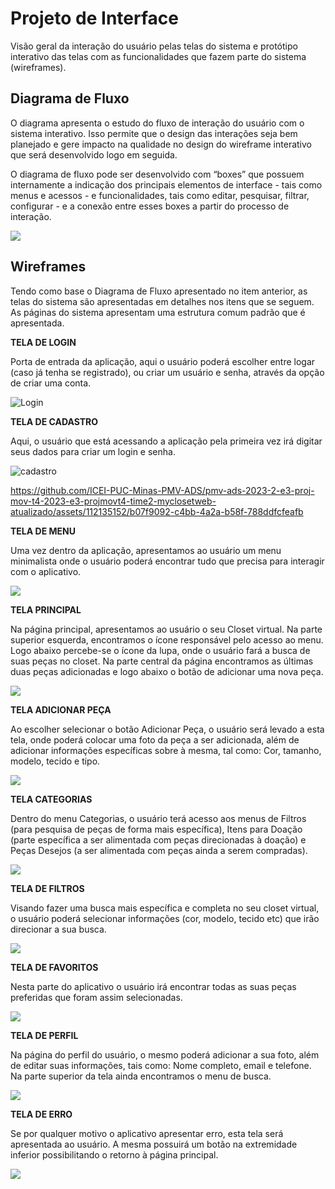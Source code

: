 
# Projeto de Interface

Visão geral da interação do usuário pelas telas do sistema e protótipo interativo das telas com as funcionalidades que fazem parte do sistema (wireframes).

## Diagrama de Fluxo

O diagrama apresenta o estudo do fluxo de interação do usuário com o sistema interativo. Isso permite que o design das interações seja bem planejado e gere impacto na qualidade no design do wireframe interativo que será desenvolvido logo em seguida.

O diagrama de fluxo pode ser desenvolvido com “boxes” que possuem internamente a indicação dos principais elementos de interface - tais como menus e acessos - e funcionalidades, tais como editar, pesquisar, filtrar, configurar - e a conexão entre esses boxes a partir do processo de interação.

<img src="https://github.com/ICEI-PUC-Minas-PMV-ADS/pmv-ads-2023-2-e3-proj-mov-t4-2023-e3-projmovt4-time2-myclosetweb/blob/main/docs/img/Diagrama%20Fluxo.png">


## Wireframes

Tendo como base o Diagrama de Fluxo apresentado  no  item  anterior,  as  telas  do  sistema  são apresentadas em detalhes nos itens que se seguem. As páginas do sistema apresentam uma estrutura comum padrão que é apresentada.


**TELA DE LOGIN**

Porta de entrada da aplicação, aqui o usuário poderá escolher entre logar (caso já tenha se registrado), ou criar um usuário e senha, através da opção de criar uma conta.

![Login](https://github.com/ICEI-PUC-Minas-PMV-ADS/pmv-ads-2023-2-e3-proj-mov-t4-2023-e3-projmovt4-time2-myclosetweb-atualizado/assets/112135152/417d3cc9-3119-4e4f-9dd0-5594d8a74277)



**TELA DE CADASTRO**

Aqui, o usuário que está acessando a aplicação pela primeira vez irá digitar seus dados para criar um login e senha.

![cadastro](https://github.com/ICEI-PUC-Minas-PMV-ADS/pmv-ads-2023-2-e3-proj-mov-t4-2023-e3-projmovt4-time2-myclosetweb-atualizado/assets/112135152/e19abded-4c03-49c6-8f99-1a6b39de8b58)



https://github.com/ICEI-PUC-Minas-PMV-ADS/pmv-ads-2023-2-e3-proj-mov-t4-2023-e3-projmovt4-time2-myclosetweb-atualizado/assets/112135152/b07f9092-c4bb-4a2a-b58f-788ddfcfeafb



**TELA DE MENU**

Uma vez dentro da aplicação, apresentamos ao usuário um menu minimalista onde o usuário poderá encontrar tudo que precisa para interagir com o aplicativo.

<img src="https://github.com/ICEI-PUC-Minas-PMV-ADS/pmv-ads-2023-2-e3-proj-mov-t4-2023-e3-projmovt4-time2-myclosetweb/blob/main/docs/img/Tela%20Menu.png">


**TELA PRINCIPAL**

Na página principal, apresentamos ao usuário o seu Closet virtual. Na parte superior esquerda, encontramos o ícone responsável pelo acesso ao menu. Logo abaixo percebe-se o ícone da lupa, onde o usuário fará a busca de suas peças no closet. Na parte central da página encontramos as últimas duas peças adicionadas e logo abaixo o botão de adicionar uma nova peça.

<img src="https://github.com/ICEI-PUC-Minas-PMV-ADS/pmv-ads-2023-2-e3-proj-mov-t4-2023-e3-projmovt4-time2-myclosetweb/blob/main/docs/img/Tela%20Principal.png">


**TELA ADICIONAR PEÇA**

Ao escolher selecionar o botão Adicionar Peça, o usuário será levado a esta tela, onde poderá colocar uma foto da peça a ser adicionada, além de adicionar informações específicas sobre à mesma, tal como: Cor, tamanho, modelo, tecido e tipo.

<img src="https://github.com/ICEI-PUC-Minas-PMV-ADS/pmv-ads-2023-2-e3-proj-mov-t4-2023-e3-projmovt4-time2-myclosetweb/blob/main/docs/img/Tela%20Add.png">


**TELA CATEGORIAS**

Dentro do menu Categorias, o usuário terá acesso aos menus de Filtros (para pesquisa de peças de forma mais específica), Itens para Doação (parte específica a ser alimentada com peças direcionadas à doação) e Peças Desejos (a ser alimentada com peças ainda a serem compradas).

<img src="https://github.com/ICEI-PUC-Minas-PMV-ADS/pmv-ads-2023-2-e3-proj-mov-t4-2023-e3-projmovt4-time2-myclosetweb/blob/main/docs/img/Tela%20Categorias.png">


**TELA DE FILTROS**

Visando fazer uma busca mais específica e completa no seu closet virtual, o usuário poderá selecionar informações (cor, modelo, tecido etc) que irão direcionar a sua busca.

<img src="https://github.com/ICEI-PUC-Minas-PMV-ADS/pmv-ads-2023-2-e3-proj-mov-t4-2023-e3-projmovt4-time2-myclosetweb/blob/main/docs/img/Tela%20Filtros.png">


**TELA DE FAVORITOS**

Nesta parte do aplicativo o usuário irá encontrar todas as suas peças preferidas que foram assim selecionadas.

<img src="https://github.com/ICEI-PUC-Minas-PMV-ADS/pmv-ads-2023-2-e3-proj-mov-t4-2023-e3-projmovt4-time2-myclosetweb/blob/main/docs/img/Tela%20Favoritos.png">


**TELA DE PERFIL**

Na página do perfil do usuário, o mesmo poderá adicionar a sua foto, além de editar suas informações, tais como: Nome completo, email e telefone. Na parte superior da tela ainda encontramos o menu de busca.

<img src="https://github.com/ICEI-PUC-Minas-PMV-ADS/pmv-ads-2023-2-e3-proj-mov-t4-2023-e3-projmovt4-time2-myclosetweb/blob/main/docs/img/Tela%20Perfil.png">


**TELA DE ERRO**

Se por qualquer motivo o aplicativo apresentar erro, esta tela será apresentada ao usuário. A mesma possuirá um botão na extremidade inferior possibilitando o retorno à página principal.

<img src="https://github.com/ICEI-PUC-Minas-PMV-ADS/pmv-ads-2023-2-e3-proj-mov-t4-2023-e3-projmovt4-time2-myclosetweb/blob/main/docs/img/Tela%20Erro.png">

